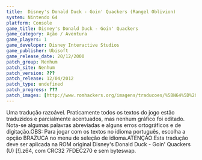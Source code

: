```yaml
---
title:  Disney's Donald Duck - Goin' Quackers (Rangel Oblivion)
system: Nintendo 64
platform: Console
game_title: Disney's Donald Duck - Goin' Quackers
game_category: Ação / Aventura
game_players: 1
game_developer: Disney Interactive Studios
game_publisher: Ubisoft
game_release_date: 20/12/2000
patch_group: Nenhum
patch_site: Nenhum
patch_version: ???
patch_release: 12/04/2012
patch_type: undefined
patch_progress: ???
patch_images: [http://www.romhackers.org/imagens/traducoes/%5BN64%5D%20Disney's%20Donald%20Duck%20-%20Goin'%20Quackers%20-%20Rangel%20Oblivion%20-%201.jpg,http://www.romhackers.org/imagens/traducoes/%5BN64%5D%20Disney's%20Donald%20Duck%20-%20Goin'%20Quackers%20-%20Rangel%20Oblivion%20-%202.jpg,http://www.romhackers.org/imagens/traducoes/%5BN64%5D%20Disney's%20Donald%20Duck%20-%20Goin'%20Quackers%20-%20Rangel%20Oblivion%20-%203.jpg]
---
```

Uma tradução razoável. Praticamente todos os textos do jogo estão traduzidos e parcialmente acentuados, mas nenhum gráfico foi editado. Nota-se algumas palavras abreviadas e alguns erros ortográficos e de digitação.OBS: Para jogar com os textos no idioma português, escolha a opção BRAZUCA no menu de seleção de idioma.ATENÇÃO:Esta tradução deve ser aplicada na ROM original Disney's Donald Duck - Goin' Quackers (U) [!].z64, com CRC32 7FDEC270 e sem byteswap.